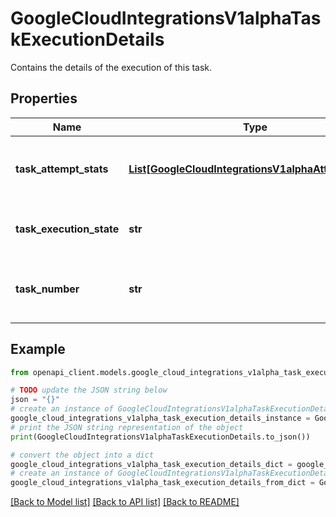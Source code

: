 # GoogleCloudIntegrationsV1alphaTaskExecutionDetails

Contains the details of the execution of this task.

## Properties

Name | Type | Description | Notes
------------ | ------------- | ------------- | -------------
**task_attempt_stats** | [**List[GoogleCloudIntegrationsV1alphaAttemptStats]**](GoogleCloudIntegrationsV1alphaAttemptStats.md) | Status for the current task execution attempt. | [optional] 
**task_execution_state** | **str** | The execution state of this task. | [optional] 
**task_number** | **str** | Pointer to the task config it used for execution. | [optional] 

## Example

```python
from openapi_client.models.google_cloud_integrations_v1alpha_task_execution_details import GoogleCloudIntegrationsV1alphaTaskExecutionDetails

# TODO update the JSON string below
json = "{}"
# create an instance of GoogleCloudIntegrationsV1alphaTaskExecutionDetails from a JSON string
google_cloud_integrations_v1alpha_task_execution_details_instance = GoogleCloudIntegrationsV1alphaTaskExecutionDetails.from_json(json)
# print the JSON string representation of the object
print(GoogleCloudIntegrationsV1alphaTaskExecutionDetails.to_json())

# convert the object into a dict
google_cloud_integrations_v1alpha_task_execution_details_dict = google_cloud_integrations_v1alpha_task_execution_details_instance.to_dict()
# create an instance of GoogleCloudIntegrationsV1alphaTaskExecutionDetails from a dict
google_cloud_integrations_v1alpha_task_execution_details_from_dict = GoogleCloudIntegrationsV1alphaTaskExecutionDetails.from_dict(google_cloud_integrations_v1alpha_task_execution_details_dict)
```
[[Back to Model list]](../README.md#documentation-for-models) [[Back to API list]](../README.md#documentation-for-api-endpoints) [[Back to README]](../README.md)


